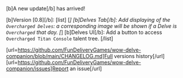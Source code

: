 [b]A new update[/b] has arrived!

[b]Version [0.8][/b]:
[list]
[*] [b]Delves Tab[/b]: Add displaying of the `Overcharged Delves`: a corresponding image will be shown if a Delve is `Overcharged` that day.
[*] [b]Delves UI[/b]: Add a button to access `Overcharged Titan Console` talent tree.
[/list]

[url=https://github.com/FunDeliveryGames/wow-delve-companion/blob/main/CHANGELOG.md]Full versions history[/url]
[url=https://github.com/FunDeliveryGames/wow-delve-companion/issues]Report an issue[/url]